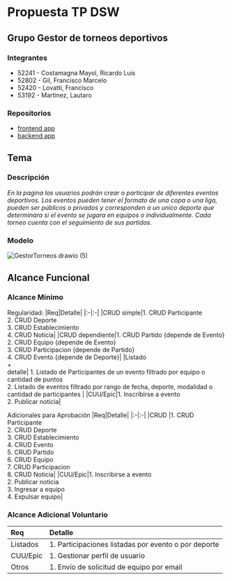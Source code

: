 # Propuesta TP DSW

## Grupo Gestor de torneos deportivos
### Integrantes
* 52241 - Costamagna Mayol, Ricardo Luis
* 52802 - Gil, Francisco Marcelo
* 52420 - Lovatti, Francisco
* 53192 - Martinez, Lautaro

### Repositorios
* [frontend app]()
* [backend app]()

## Tema
### Descripción
*En la pagina los usuarios podrán crear o participar de diferentes eventos deportivos. Los eventos pueden tener el formato de una copa o una liga, pueden ser públicos o privados y corresponden a un unico deporte que determinara si el evento se jugara en equipos o individualmente. Cada torneo cuenta con el seguimiento de sus partidos.*

### Modelo

![GestorTorneos drawio (5)](https://github.com/user-attachments/assets/c8bd808b-aaba-4653-b33b-d859966bad0a)

## Alcance Funcional 

### Alcance Mínimo

Regularidad:
|Req|Detalle|
|:-|:-|
|CRUD simple|1. CRUD Participante<br>2. CRUD Deporte<br>3. CRUD Establecimiento<br>4. CRUD Noticia|
|CRUD dependiente|1. CRUD Partido {depende de Evento} <br>2. CRUD Equipo {depende de Evento} <br>3. CRUD Participacion {depende de Partido}<br>4. CRUD Evento {depende de Deporte}|
|Listado<br>+<br>detalle| 1. Listado de Participantes de un evento filtrado por equipo o cantidad de puntos <br> 2. Listado de eventos filtrado por rango de fecha, deporte, modalidad o cantidad de participantes |
|CUU/Epic|1. Inscribirse a evento <br>2. Publicar noticia|


Adicionales para Aprobación
|Req|Detalle|
|:-|:-|
|CRUD |1. CRUD Participante<br>2. CRUD Deporte<br>3. CRUD Establecimiento<br>4. CRUD Evento<br>5. CRUD Partido<br>6. CRUD Equipo<br>7. CRUD Participacion<br>8. CRUD Noticia|
|CUU/Epic|1. Inscribirse a evento<br>2. Publicar noticia<br>3. Ingresar a equipo <br>4. Expulsar equipo|


### Alcance Adicional Voluntario

|Req|Detalle|
|:-|:-|
|Listados |1. Participaciones listadas por evento o por deporte|
|CUU/Epic|1. Gestionar perfil de usuario|
|Otros|1. Envío de solicitud de equipo por email|

